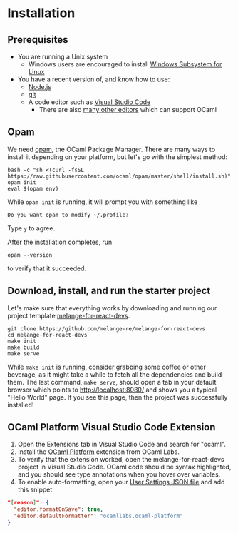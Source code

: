 # Installation

## Prerequisites

- You are running a Unix system
    - Windows users are encouraged to install [Windows Subsystem for
Linux](https://learn.microsoft.com/en-us/windows/wsl/)
- You have a recent version of, and know how to use:
    - [Node.js](https://nodejs.org/)
    - [git](https://git-scm.com/)
    - A code editor such as [Visual Studio Code](https://code.visualstudio.com/)
        - There are also [many other
         editors](https://melange.re/v2.0.0/getting-started/#editor-integration)
         which can support OCaml

## Opam

We need [opam](https://opam.ocaml.org/), the OCaml Package Manager. There are
many ways to install it depending on your platform, but let's go with the
simplest method:

    bash -c "sh <(curl -fsSL https://raw.githubusercontent.com/ocaml/opam/master/shell/install.sh)"
    opam init
    eval $(opam env)

While `opam init` is running, it will prompt you with something like

```
Do you want opam to modify ~/.profile?
```

Type `y` to agree.

After the installation completes, run

```
opam --version
```

to verify that it succeeded.

## Download, install, and run the starter project

Let's make sure that everything works by downloading and running our project
template
[melange-for-react-devs](https://github.com/melange-re/melange-for-react-devs).

    git clone https://github.com/melange-re/melange-for-react-devs
    cd melange-for-react-devs
    make init
    make build
    make serve

While `make init` is running, consider grabbing some coffee or other beverage,
as it might take a while to fetch all the dependencies and build them. The last
command, `make serve`, should open a tab in your default browser which points to
[http://localhost:8080/](http://localhost:8080/) and shows you a typical "Hello World" page. If you see
this page, then the project was successfully installed!

## OCaml Platform Visual Studio Code Extension

1. Open the Extensions tab in Visual Studio Code and search for "ocaml".
1. Install the [OCaml
Platform](https://marketplace.visualstudio.com/items?itemName=ocamllabs.ocaml-platform)
extension from OCaml Labs.
1. To verify that the extension worked, open the melange-for-react-devs project
in Visual Studio Code. OCaml code should be syntax highlighted, and you should
see type annotations when you hover over variables.
1. To enable auto-formatting, open your [User Settings
JSON file](https://code.visualstudio.com/docs/getstarted/settings#_settingsjson)
and add this snippet:

```json
"[reason]": {
  "editor.formatOnSave": true,
  "editor.defaultFormatter": "ocamllabs.ocaml-platform"
}
```
